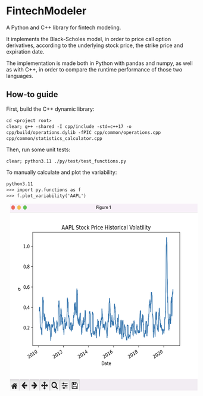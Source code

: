 # FintechModeler
A Python and C++ library for fintech modeling. 

It implements the Black-Scholes model, in order to price call option derivatives, according to the underlying stock price, the strike price and expiration date. 

The implementation is made both in Python with pandas and numpy, as well as with C++, in order to compare the runtime performance of those two languages.

## How-to guide

First, build the C++ dynamic library:
```
cd <project root>
clear; g++ -shared -I cpp/include -std=c++17 -o cpp/build/operations.dylib -fPIC cpp/common/operations.cpp cpp/common/statistics_calculator.cpp 
```

Then, run some unit tests:
```
clear; python3.11 ./py/test/test_functions.py
```

To manually calculate and plot the variability:
```
python3.11 
>>> import py.functions as f
>>> f.plot_variability('AAPL')
```

<p float="left">
  <img src="screenshots/screenshot01.png" height ="502" width="590" hspace="10" />
</p>
